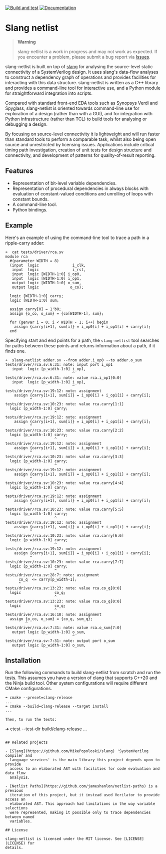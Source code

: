 [![Build and test](https://github.com/jameshanlon/slang-netlist/actions/workflows/build.yml/badge.svg)](https://github.com/jameshanlon/slang-netlist/actions/workflows/build.yml)
[![Documentation](https://github.com/jameshanlon/slang-netlist/actions/workflows/docs.yml/badge.svg)](https://github.com/jameshanlon/slang-netlist/actions/workflows/docs.yml)

# Slang netlist

> **Warning**
>
> slang-netlist is a work in progress and may not work as expected. If you
> encounter a problem, please submit a bug report via
> [Issues](https://github.com/jameshanlon/slang-netlist/issues).

slang-netlist is built on top of [slang](https://sv-lang.com) for analysing the
source-level static connectivity of a SystemVerilog design. It uses slang's
data-flow analyses to construct a dependency graph of operations and provides
facilities for interacting with this data structure.
slang-netlist is written as a C++ library and provides a command-line tool for
interactive use, and a Python module for straightforward integration into
scripts.

Compared with standard front-end EDA tools such as Synopsys Verdi and Spyglass,
slang-netlist is oriented towards command-line use for exploration of a design
(rather than with a GUI), and for integration with Python infrastructure (rather
than TCL) to build tools for analysing or debugging a design.

By focusing on source-level connectivity it is lightweight and will run faster
than standard tools to perform a comparable task, whilst also being open source
and unrestricted by licensing issues. Applications include critical timing path
investigation, creation of unit tests for design structure and connectivity,
and development of patterns for quality-of-result reporting.

## Features

- Representation of bit-level variable dependencies.
- Representation of procedural dependencies in always blocks with evaluation of
  constant-valued conditions and unrolling of loops with constant bounds.
- A command-line tool.
- Python bindings.

## Example

Here's an example of using the command-line tool to trace a path in a
ripple-carry adder:

```
➜  cat tests/driver/rca.sv
module rca
  #(parameter WIDTH = 8)
  (input  logic               i_clk,
   input  logic               i_rst,
   input  logic [WIDTH-1:0] i_op0,
   input  logic [WIDTH-1:0] i_op1,
   output logic [WIDTH-1:0] o_sum,
   output logic              o_co);

  logic [WIDTH-1:0] carry;
  logic [WIDTH-1:0] sum;

  assign carry[0] = 1'b0;
  assign {o_co, o_sum} = {co[WIDTH-1], sum};

  for (genvar i = 0; i < WIDTH - 1; i++) begin
    assign {carry[i+1], sum[i]} = i_op0[i] + i_op1[i] + carry[i];
  end
```

Specifying start and end points for a path, the  ``slang-netlist`` tool searches
for paths between these points and returns information about a path, if it finds
one.

```
➜  slang-netlist adder.sv --from adder.i_op0 --to adder.o_sum
tests/driver/rca.sv:6:31: note: input port i_op1
   input  logic [p_width-1:0] i_op1,
                              ^
tests/driver/rca.sv:6:31: note: value rca.i_op1[0:0]
   input  logic [p_width-1:0] i_op1,
                              ^
tests/driver/rca.sv:19:12: note: assignment
    assign {carry[i+1], sum[i]} = i_op0[i] + i_op1[i] + carry[i];
           ^
tests/driver/rca.sv:10:23: note: value rca.carry[1:1]
  logic [p_width-1:0] carry;
                      ^
tests/driver/rca.sv:19:12: note: assignment
    assign {carry[i+1], sum[i]} = i_op0[i] + i_op1[i] + carry[i];
           ^
tests/driver/rca.sv:10:23: note: value rca.carry[2:2]
  logic [p_width-1:0] carry;
                      ^
tests/driver/rca.sv:19:12: note: assignment
    assign {carry[i+1], sum[i]} = i_op0[i] + i_op1[i] + carry[i];
           ^
tests/driver/rca.sv:10:23: note: value rca.carry[3:3]
  logic [p_width-1:0] carry;
                      ^
tests/driver/rca.sv:19:12: note: assignment
    assign {carry[i+1], sum[i]} = i_op0[i] + i_op1[i] + carry[i];
           ^
tests/driver/rca.sv:10:23: note: value rca.carry[4:4]
  logic [p_width-1:0] carry;
                      ^
tests/driver/rca.sv:19:12: note: assignment
    assign {carry[i+1], sum[i]} = i_op0[i] + i_op1[i] + carry[i];
           ^
tests/driver/rca.sv:10:23: note: value rca.carry[5:5]
  logic [p_width-1:0] carry;
                      ^
tests/driver/rca.sv:19:12: note: assignment
    assign {carry[i+1], sum[i]} = i_op0[i] + i_op1[i] + carry[i];
           ^
tests/driver/rca.sv:10:23: note: value rca.carry[6:6]
  logic [p_width-1:0] carry;
                      ^
tests/driver/rca.sv:19:12: note: assignment
    assign {carry[i+1], sum[i]} = i_op0[i] + i_op1[i] + carry[i];
           ^
tests/driver/rca.sv:10:23: note: value rca.carry[7:7]
  logic [p_width-1:0] carry;
                      ^
tests/driver/rca.sv:28:7: note: assignment
      co_q  <= carry[p_width-1];
      ^
tests/driver/rca.sv:13:23: note: value rca.co_q[0:0]
  logic               co_q;
                      ^
tests/driver/rca.sv:13:23: note: value rca.co_q[0:0]
  logic               co_q;
                      ^
tests/driver/rca.sv:16:10: note: assignment
  assign {o_co, o_sum} = {co_q, sum_q};
         ^
tests/driver/rca.sv:7:31: note: value rca.o_sum[7:0]
   output logic [p_width-1:0] o_sum,
                              ^
tests/driver/rca.sv:7:31: note: output port o_sum
   output logic [p_width-1:0] o_sum,
```

## Installation

Run the following commands to build slang-netlist from scratch and run the
tests.  This assumes you have a version of clang that supports C++20 and the
Ninja build tool. Other system configurations will require different CMake
configurations.

```
➜ cmake --preset=clang-release
...
➜ cmake --build=clang-release --target install
...

Then, to run the tests:
```
➜ ctest --test-dir build/clang-release
...
```

## Related projects

- [Slang](https://github.com/MikePopoloski/slang) 'SystemVerilog compiler and
  language services' is the main library this project depends upon to provide
  access to an elaborated AST with facilities for code evaluation and data flow
  analysis.

- [Netlist Paths](https://github.com/jameshanlon/netlist-paths) is a previous
  iteration of this project, but it instead used Verilator to provide access an
  elaborated AST. This approach had limitations in the way variable selections
  were represented, making it possible only to trace dependencies between named
  variables.

## License

slang-netlist is licensed under the MIT license. See [LICENSE](LICENSE) for
details.
